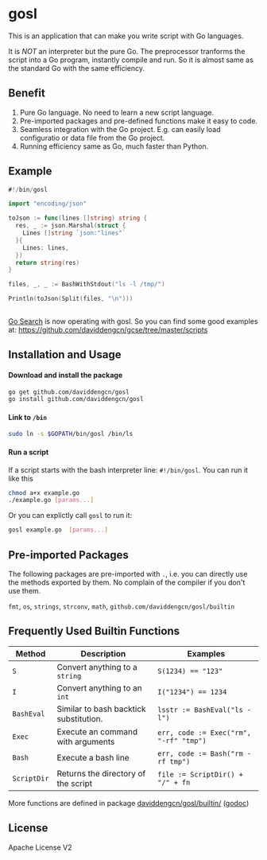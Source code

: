 gosl
====

This is an application that can make you write script with Go languages.

It is *NOT* an interpreter but the pure Go. The preprocessor tranforms the script into a Go program, instantly compile and run. So it is almost same as the standard Go with the same efficiency.

Benefit
-------
1. Pure Go language. No need to learn a new script language.
1. Pre-imported packages and pre-defined functions make it easy to code.
1. Seamless integration with the Go project. E.g. can easily load configuratio or data file from the Go project.
1. Running efficiency same as Go, much faster than Python.

Example
-------

```go
#!/bin/gosl

import "encoding/json"

toJson := func(lines []string) string {
  res, _ := json.Marshal(struct {
    Lines []string `json:"lines"`
  }{
    Lines: lines,
  })
  return string(res)
}

files, _, _ := BashWithStdout("ls -l /tmp/")

Println(toJson(Split(files, "\n")))
    
```

[Go Search](http://go-search.org/) is now operating with gosl. So you can find some good examples at: https://github.com/daviddengcn/gcse/tree/master/scripts

Installation and Usage
----------------------

#### Download and install the package
```bash
go get github.com/daviddengcn/gosl
go install github.com/daviddengcn/gosl
```

#### Link to `/bin`
```bash
sudo ln -s $GOPATH/bin/gosl /bin/ls
```

#### Run a script
If a script starts with the bash interpreter line: `#!/bin/gosl`. You can run it like this
```bash
chmod a+x example.go
./example.go [params...]
```

Or you can explictly call `gosl` to run it:
```bash
gosl example.go  [params...]
```

Pre-imported Packages
---------------------
The following packages are pre-imported with `.`, i.e. you can directly use the methods exported by them. No complain of the compiler if you don't use them.

`fmt`, `os`, `strings`, `strconv`, `math`, `github.com/daviddengcn/gosl/builtin`

Frequently Used Builtin Functions
---------------------------------

Method | Description | Examples
--------|------------|-----------------------
`S`     | Convert anything to a `string` | `S(1234) == "123"`
`I`     | Convert anything to an `int`   | `I("1234") == 1234`
`BashEval` | Similar to bash backtick substitution. | `lsstr := BashEval("ls -l")`
`Exec`  | Execute an command with arguments  | `err, code := Exec("rm", "-rf" "tmp")`
`Bash`  | Execute a bash line           | `err, code := Bash("rm -rf tmp")`
`ScriptDir` | Returns the directory of the script | `file := ScriptDir() + "/" + fn`

More functions are defined in package [daviddengcn/gosl/builtin/](https://github.com/daviddengcn/gosl/tree/master/builtin) ([godoc](http://godoc.org/github.com/daviddengcn/gosl/builtin))

License
--------
Apache License V2
